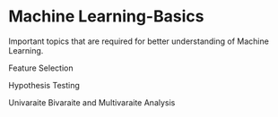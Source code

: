 # Machine Learning-Basics

Important topics that are required for better understanding of Machine Learning.

Feature Selection

Hypothesis Testing

Univaraite Bivaraite and Multivaraite Analysis
